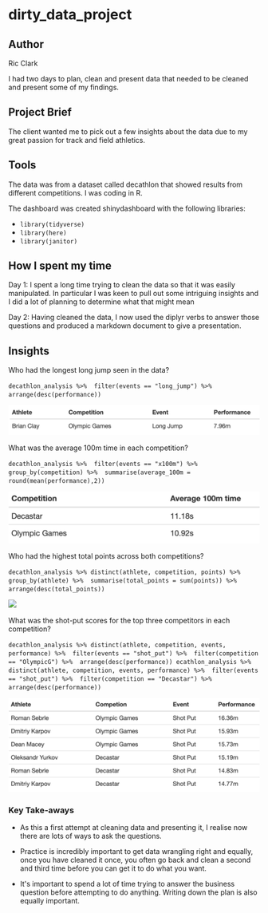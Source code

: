 # dirty_data_project


## Author
Ric Clark

I had two days to plan, clean and present data that needed to be cleaned and present some of my findings.

## Project Brief

The client wanted me to pick out a few insights about the data due to my great passion for track and field athletics.

## Tools

The data was from a dataset called decathlon that showed results from different competitions. I was coding in R.

The dashboard was created shinydashboard with the following libraries: 
- `library(tidyverse)`              
- `library(here)`
- `library(janitor)`


## How I spent my time
Day 1: I spent a long time trying to clean the data so that it was easily manipulated. In particular I was keen to pull out some intriguing insights and I did a lot of planning to determine what that might mean

Day 2: Having cleaned the data, I now used the diplyr verbs to answer those questions and produced a markdown document to give a presentation.



## Insights

Who had the longest long jump seen in the data?

`decathlon_analysis %>% 
  filter(events == "long_jump") %>% 
  arrange(desc(performance))`

![](/pictures/longest_long_jump.png)

What was the average 100m time in each competition?

`decathlon_analysis %>% 
  filter(events == "x100m") %>% 
  group_by(competition) %>% 
  summarise(average_100m = round(mean(performance),2))`

![](/pictures/average_100m.png)

Who had the highest total points across both competitions?

`decathlon_analysis %>%
  distinct(athlete, competition, points) %>% 
  group_by(athlete) %>% 
  summarise(total_points = sum(points)) %>% 
  arrange(desc(total_points))`
  
 ![](/highest_two_events_total.png) 
  
  What was the shot-put scores for the top three competitors in each competition?
  
  `decathlon_analysis %>%
  distinct(athlete, competition, events, performance) %>% 
  filter(events == "shot_put") %>% 
  filter(competition == "OlympicG") %>% 
  arrange(desc(performance))
  ecathlon_analysis %>%
  distinct(athlete, competition, events, performance) %>% 
  filter(events == "shot_put") %>% 
  filter(competition == "Decastar") %>% 
  arrange(desc(performance))`
  
 ![](/pictures/two_events_top_3_shot.png) 
  
  

### Key Take-aways

- As this a first attempt at cleaning data and presenting it, I realise now there are lots of ways to ask the questions.

- Practice is incredibly important to get data wrangling right and equally, once you have cleaned it once, you often go back and clean a second and third time before you can get it to do what you want.

- It's important to spend a lot of time trying to answer the business question before attempting to do anything. Writing down the plan is also equally important.